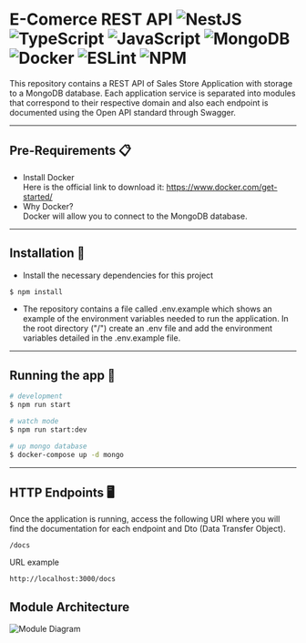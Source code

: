 # **E-Comerce REST API**  ![NestJS](https://img.shields.io/badge/NestJS-%23E0234E.svg?style=flat&logo=nestjs&logoColor=white) ![TypeScript](https://img.shields.io/badge/Typescript-%23007ACC.svg?style=flat&logo=typescript&logoColor=white) ![JavaScript](https://img.shields.io/badge/Javascript-%23323330.svg?style=flat&logo=javascript&logoColor=%23F7DF1E) ![MongoDB](https://img.shields.io/badge/MongoDB-%234ea94b.svg?style=flat&logo=mongodb&logoColor=white) ![Docker](https://img.shields.io/badge/Docker-%230db7ed.svg?style=flat&logo=docker&logoColor=white) ![ESLint](https://img.shields.io/badge/ESLint-4B3263?style=flat&logo=eslint&logoColor=white) ![NPM](https://img.shields.io/badge/NPM-%23CB3837.svg?style=flat&logo=npm&logoColor=white)

This repository contains a REST API of Sales Store Application with storage to a MongoDB database.
Each application service is separated into modules that correspond to their respective domain and also each endpoint is documented using the Open API standard through Swagger.

---

## **Pre-Requirements** 📋  
- Install Docker  
Here is the official link to download it: https://www.docker.com/get-started/  
- Why Docker?  
Docker will allow you to connect to the MongoDB database.

---

## **Installation** 🔧

- Install the necessary dependencies for this project
```bash
$ npm install
```

- The repository contains a file called .env.example which shows an example of the environment variables needed to run the application. In the root directory ("/") create an .env file and add the environment variables detailed in the .env.example file.

---

## **Running the app** 🚀

```bash
# development
$ npm run start

# watch mode
$ npm run start:dev

# up mongo database
$ docker-compose up -d mongo
```

---

## **HTTP Endpoints** :desktop_computer:

Once the application is running, access the following URI where you will find the documentation for each endpoint and Dto (Data Transfer Object).

```
/docs
```
URL example
```
http://localhost:3000/docs
```

## **Module Architecture**

![Module Diagram](https://user-images.githubusercontent.com/106860308/217153488-bbcd949a-a304-40cf-9a10-798917f60a27.jpg)
